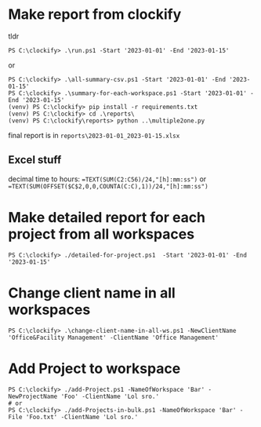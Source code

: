 # Make report from clockify
tldr
```pwsh
PS C:\clockify> .\run.ps1 -Start '2023-01-01' -End '2023-01-15'
```
or
```pwsh
PS C:\clockify> .\all-summary-csv.ps1 -Start '2023-01-01' -End '2023-01-15'
PS C:\clockify> .\summary-for-each-workspace.ps1 -Start '2023-01-01' -End '2023-01-15'
(venv) PS C:\clockify> pip install -r requirements.txt
(venv) PS C:\clockify> cd .\reports\
(venv) PS C:\clockify\reports> python ..\multiple2one.py
```
final report is in `reports\2023-01-01_2023-01-15.xlsx`

## Excel stuff
decimal time to hours: `=TEXT(SUM(C2:C56)/24,"[h]:mm:ss")` or `=TEXT(SUM(OFFSET($C$2,0,0,COUNTA(C:C),1))/24,"[h]:mm:ss")`

# Make detailed report for each project from all workspaces
```pwsh
PS C:\clockify> ./detailed-for-project.ps1  -Start '2023-01-01' -End '2023-01-15'
```

# Change client name in all workspaces
```pwsh
PS C:\clockify> .\change-client-name-in-all-ws.ps1 -NewClientName 'Office&Facility Management' -ClientName 'Office Management'
```

# Add Project to workspace
```pwsh
PS C:\clockify> ./add-Project.ps1 -NameOfWorkspace 'Bar' -NewProjectName 'Foo' -ClientName 'Lol sro.'
# or
PS C:\clockify> ./add-Projects-in-bulk.ps1 -NameOfWorkspace 'Bar' -File 'Foo.txt' -ClientName 'Lol sro.'
```